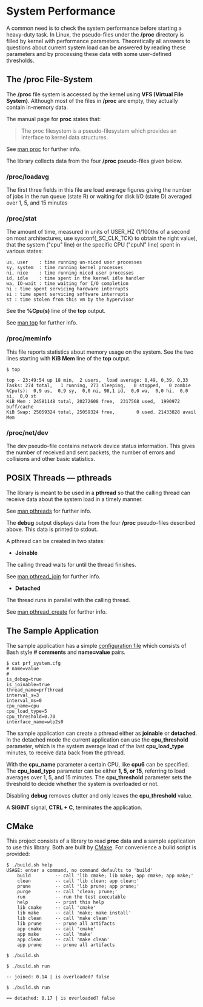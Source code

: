 # System Performance

A common need is to check the system performance before starting a heavy-duty task. In Linux, the pseudo-files under the **/proc** directory is filled by kernel with performance parameters. Theoretically all answers to questions about current system load can be answered by reading these parameters and by processing  these data with some user-defined thresholds.

## The /proc File-System
The **/proc** file system is accessed by the kernel using **VFS (Virtual File System)**. Although most of the files in **/proc** are empty, they actually contain in-memory data.

The manual page for **proc** states that:

> The proc filesystem is a pseudo-filesystem which provides an interface to kernel data structures.

See [man proc](http://man7.org/linux/man-pages/man5/proc.5.html) for further info.

The library collects data from the four **/proc** pseudo-files given below.

### /proc/loadavg
The first three fields in this file are load average figures giving the number of jobs in the run queue (state R) or waiting for disk I/O (state D) averaged over 1, 5, and 15 minutes

### /proc/stat
The amount of time, measured in units of USER_HZ (1/100ths of a second on most architectures, use sysconf(_SC_CLK_TCK) to obtain the right value), that the system ("cpu" line) or the specific CPU ("cpuN" line) spent in various states:

```
us, user    : time running un-niced user processes
sy, system  : time running kernel processes
ni, nice    : time running niced user processes
id, idle    : time spent in the kernel idle handler
wa, IO-wait : time waiting for I/O completion
hi : time spent servicing hardware interrupts
si : time spent servicing software interrupts
st : time stolen from this vm by the hypervisor
```

See the **%Cpu(s)** line of the **top** output.

See [man top](http://man7.org/linux/man-pages/man1/top.1.html) for further info.

### /proc/meminfo
This file reports statistics about memory usage on the system.
See the two lines starting with **KiB Mem** line of the **top** output.

```
$ top

top - 23:49:54 up 18 min,  2 users,  load average: 0,49, 0,39, 0,33
Tasks: 274 total,   1 running, 273 sleeping,   0 stopped,   0 zombie
%Cpu(s):  0,9 us,  0,9 sy,  0,0 ni, 98,1 id,  0,0 wa,  0,0 hi,  0,0 si,  0,0 st
KiB Mem : 24581148 total, 20272608 free,  2317568 used,  1990972 buff/cache
KiB Swap: 25059324 total, 25059324 free,        0 used. 21433828 avail Mem

```

### /proc/net/dev
The dev pseudo-file contains network device status information.  This gives the number of received and sent packets, the number of errors and collisions and other basic statistics.

## POSIX Threads &mdash; pthreads

The library is meant to be used in a **pthread** so that the calling thread can receive data about the system load in a timely manner.

See [man pthreads](http://man7.org/linux/man-pages/man7/pthreads.7.html) for further info.

The **debug** output displays data from the four **/proc** pseudo-files described above. This data is printed to stdout.

A pthread can be created in two states:

* **Joinable**

The calling thread waits for until the thread finishes.

See [man pthread_join](http://man7.org/linux/man-pages/man3/pthread_join.3.html) for further info.

* **Detached**

The thread runs in parallel with the calling thread.

See [man pthread_create](http://man7.org/linux/man-pages/man3/pthread_create.3.html) for further info.


## The Sample Application

The sample application has a simple [configuration file](./application/bin/prf_system.cfg) which consists of Bash style **# comments** and **name=value** pairs.

```
$ cat prf_system.cfg
# name=value
#
is_debug=true
is_joinable=true
thread_name=prfthread
interval_s=3
interval_ms=0
cpu_name=cpu
cpu_load_type=5
cpu_threshold=0.70
interface_name=wlp2s0

```
The sample application can create a pthread either as **joinable** or **detached**. In the detached mode the current application can use the **cpu_threshold** parameter, which is the system average load of the last **cpu_load_type** minutes,  to receive data back from the pthread.

With the **cpu_name** parameter a certain CPU, like **cpu6** can be specified. The **cpu_load_type** parameter can be either **1, 5, or 15**, referring to load averages over 1, 5, and 15 minutes. The **cpu_threshold** parameter sets the threshold to decide whether the system is overloaded or not.

Disabling **debug** removes clutter and only leaves the **cpu_threshold** value.

A **SIGINT** signal, **CTRL + C**, terminates the application.

## CMake

This project consists of a library to read **proc** data and a sample application to use this library. Both are built by [CMake](https://cmake.org/). For convenience a build script is provided:

```
$ ./build.sh help
USAGE: enter a command, no command defaults to 'build'
    build         -- call 'lib cmake; lib make; app cmake; app make;'
    clean         -- call 'lib clean; app clean;'
    prune         -- call 'lib prune; app prune;'
    purge         -- call 'clean; prune;'
    run           -- run the test executable
    help          -- print this help
    lib cmake     -- call 'cmake'
    lib make      -- call 'make; make install'
    lib clean     -- call 'make clean'
    lib prune     -- prune all artifacts
    app cmake     -- call 'cmake'
    app make      -- call 'make'
    app clean     -- call 'make clean'
    app prune     -- prune all artifacts

$ ./build.sh

$ ./build.sh run

-- joined: 0.14 | is overloaded? false

$ ./build.sh run

== detached: 0.17 | is overloaded? false

```





